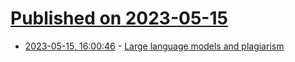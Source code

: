 # [Published on 2023-05-15](index.md)

* [2023-05-15, 16:00:46](https://lobste.rs/s/926cq7/large_language_models_plagiarism) - [Large language models and plagiarism](https://lcamtuf.substack.com/p/large-language-models-and-plagiarism)
